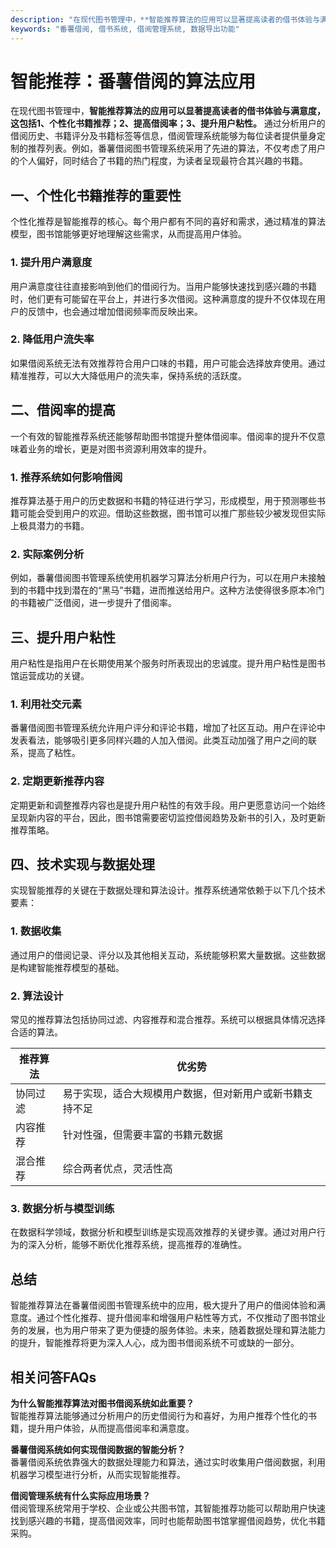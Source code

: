 ```yaml
---
description: "在现代图书管理中，**智能推荐算法的应用可以显著提高读者的借书体验与满意度，这包括1、个性化书籍推荐；2、提高借阅率；3、提升用户粘性。** 通过分析用户的借阅历史、书籍评分及书籍标签等信息，借阅管理系统能够为每位读者提供量身定制的推荐列表。例如，番薯借阅图书管理系统采用了先进的算法，不仅考虑了用户的个人偏好，同时结合了书籍的热门程度，为读者呈现最符合其兴趣的书籍。"
keywords: "番薯借阅, 借书系统, 借阅管理系统, 数据导出功能"
---
```

# 智能推荐：番薯借阅的算法应用

在现代图书管理中，**智能推荐算法的应用可以显著提高读者的借书体验与满意度，这包括1、个性化书籍推荐；2、提高借阅率；3、提升用户粘性。** 通过分析用户的借阅历史、书籍评分及书籍标签等信息，借阅管理系统能够为每位读者提供量身定制的推荐列表。例如，番薯借阅图书管理系统采用了先进的算法，不仅考虑了用户的个人偏好，同时结合了书籍的热门程度，为读者呈现最符合其兴趣的书籍。

## 一、个性化书籍推荐的重要性

个性化推荐是智能推荐的核心。每个用户都有不同的喜好和需求，通过精准的算法模型，图书馆能够更好地理解这些需求，从而提高用户体验。

### 1. 提升用户满意度

用户满意度往往直接影响到他们的借阅行为。当用户能够快速找到感兴趣的书籍时，他们更有可能留在平台上，并进行多次借阅。这种满意度的提升不仅体现在用户的反馈中，也会通过增加借阅频率而反映出来。

### 2. 降低用户流失率

如果借阅系统无法有效推荐符合用户口味的书籍，用户可能会选择放弃使用。通过精准推荐，可以大大降低用户的流失率，保持系统的活跃度。

## 二、借阅率的提高

一个有效的智能推荐系统还能够帮助图书馆提升整体借阅率。借阅率的提升不仅意味着业务的增长，更是对图书资源利用效率的提升。

### 1. 推荐系统如何影响借阅

推荐算法基于用户的历史数据和书籍的特征进行学习，形成模型，用于预测哪些书籍可能会受到用户的欢迎。借助这些数据，图书馆可以推广那些较少被发现但实际上极具潜力的书籍。

### 2. 实际案例分析

例如，番薯借阅图书管理系统使用机器学习算法分析用户行为，可以在用户未接触到的书籍中找到潜在的“黑马”书籍，进而推送给用户。这种方法使得很多原本冷门的书籍被广泛借阅，进一步提升了借阅率。

## 三、提升用户粘性

用户粘性是指用户在长期使用某个服务时所表现出的忠诚度。提升用户粘性是图书馆运营成功的关键。

### 1. 利用社交元素

番薯借阅图书管理系统允许用户评分和评论书籍，增加了社区互动。用户在评论中发表看法，能够吸引更多同样兴趣的人加入借阅。此类互动加强了用户之间的联系，提高了粘性。

### 2. 定期更新推荐内容

定期更新和调整推荐内容也是提升用户粘性的有效手段。用户更愿意访问一个始终呈现新内容的平台，因此，图书馆需要密切监控借阅趋势及新书的引入，及时更新推荐策略。

## 四、技术实现与数据处理

实现智能推荐的关键在于数据处理和算法设计。推荐系统通常依赖于以下几个技术要素：

### 1. 数据收集

通过用户的借阅记录、评分以及其他相关互动，系统能够积累大量数据。这些数据是构建智能推荐模型的基础。

### 2. 算法设计

常见的推荐算法包括协同过滤、内容推荐和混合推荐。系统可以根据具体情况选择合适的算法。

| 推荐算法 | 优劣势   |
|----------|----------|
| 协同过滤 | 易于实现，适合大规模用户数据，但对新用户或新书籍支持不足 |
| 内容推荐 | 针对性强，但需要丰富的书籍元数据 |
| 混合推荐 | 综合两者优点，灵活性高 |

### 3. 数据分析与模型训练

在数据科学领域，数据分析和模型训练是实现高效推荐的关键步骤。通过对用户行为的深入分析，能够不断优化推荐系统，提高推荐的准确性。

## 总结

智能推荐算法在番薯借阅图书管理系统中的应用，极大提升了用户的借阅体验和满意度。通过个性化推荐、提升借阅率和增强用户粘性等方式，不仅推动了图书馆业务的发展，也为用户带来了更为便捷的服务体验。未来，随着数据处理和算法能力的提升，智能推荐将更为深入人心，成为图书借阅系统不可或缺的一部分。

## 相关问答FAQs

**为什么智能推荐算法对图书借阅系统如此重要？**  
智能推荐算法能够通过分析用户的历史借阅行为和喜好，为用户推荐个性化的书籍，提升用户体验，从而提高借阅率和满意度。

**番薯借阅系统如何实现借阅数据的智能分析？**  
番薯借阅系统依靠强大的数据处理能力和算法，通过实时收集用户借阅数据，利用机器学习模型进行分析，从而实现智能推荐。

**借阅管理系统有什么实际应用场景？**  
借阅管理系统常用于学校、企业或公共图书馆，其智能推荐功能可以帮助用户快速找到感兴趣的书籍，提高借阅效率，同时也能帮助图书馆掌握借阅趋势，优化书籍采购。
